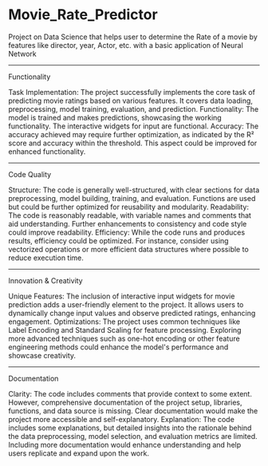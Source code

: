 # Movie_Rate_Predictor
Project on Data Science that helps user to determine the Rate of a movie by features like director, year, Actor, etc. with a basic application of Neural Network

_________________________________________________________________________________________


Functionality

Task Implementation: The project successfully implements the core task of predicting movie ratings based on various features. It covers data loading, preprocessing, model training, evaluation, and prediction.
Functionality: The model is trained and makes predictions, showcasing the working functionality. The interactive widgets for input are functional.
Accuracy: The accuracy achieved may require further optimization, as indicated by the R² score and accuracy within the threshold. This aspect could be improved for enhanced functionality.

--------------------------------------------------------

Code Quality

Structure: The code is generally well-structured, with clear sections for data preprocessing, model building, training, and evaluation. Functions are used but could be further optimized for reusability and modularity.
Readability: The code is reasonably readable, with variable names and comments that aid understanding. Further enhancements to consistency and code style could improve readability.
Efficiency: While the code runs and produces results, efficiency could be optimized. For instance, consider using vectorized operations or more efficient data structures where possible to reduce execution time.

--------------------------------------------------------

Innovation & Creativity

Unique Features: The inclusion of interactive input widgets for movie prediction adds a user-friendly element to the project. It allows users to dynamically change input values and observe predicted ratings, enhancing engagement.
Optimizations: The project uses common techniques like Label Encoding and Standard Scaling for feature processing. Exploring more advanced techniques such as one-hot encoding or other feature engineering methods could enhance the model's performance and showcase creativity.

--------------------------------------------------------

Documentation

Clarity: The code includes comments that provide context to some extent. However, comprehensive documentation of the project setup, libraries, functions, and data source is missing. Clear documentation would make the project more accessible and self-explanatory.
Explanation: The code includes some explanations, but detailed insights into the rationale behind the data preprocessing, model selection, and evaluation metrics are limited. Including more documentation would enhance understanding and help users replicate and expand upon the work.


